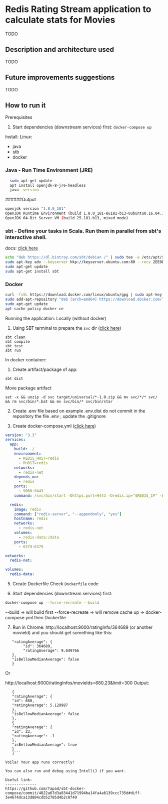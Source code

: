 Redis Rating Stream application to calculate stats for Movies
=====
TODO

Description and architecture used
-------
TODO

Future improvements suggestions
-------
TODO

How to run it
-------
Prerequisites

1) Start dependencies (downstream services) first:
`docker-compose up`

Install: 
Linux:
  -  java 
  -  stb
  - docker  
### Java - Run Time Environment (JRE)
```bash
  sudo apt-get update
  apt install openjdk-8-jre-headless
  java -version
```  
######Output
```bash
openjdk version "1.8.0_181"
OpenJDK Runtime Environment (build 1.8.0_181-8u181-b13-0ubuntu0.16.04.1-b13)
OpenJDK 64-Bit Server VM (build 25.181-b13, mixed mode)
```


### sbt - Define your tasks in Scala. Run them in parallel from sbt's interactive shell.
docs: [click here](https://www.scala-sbt.org/1.0/docs/Installing-sbt-on-Linux.html)
```bash
echo "deb https://dl.bintray.com/sbt/debian /" | sudo tee -a /etc/apt/sources.list.d/sbt.list
sudo apt-key adv --keyserver hkp://keyserver.ubuntu.com:80 --recv 2EE0EA64E40A89B84B2DF73499E82A75642AC823
sudo apt-get update
sudo apt-get install sbt
```

### Docker
```bash
curl -fsSL https://download.docker.com/linux/ubuntu/gpg | sudo apt-key add -
sudo add-apt-repository "deb [arch=amd64] https://download.docker.com/linux/ubuntu $(lsb_release -cs) stable"
sudo apt-get update
apt-cache policy docker-ce
```

Running the application:
Locally (without docker)
1) Using SBT terminal to prepare the `svc` dir ([click here](https://medium.com/@shatil/play-framework-https-hello-world-with-docker-62963cf26daf)) 
```sbtshell
sbt clean 
sbt compile
sbt test
sbt run
```

In docker container: 
1) Create artifact/package of app: 
```sbtshell
sbt dist
```

Move package artifact
```sbtshell
set -x && unzip -d svc target/universal/*-1.0.zip && mv svc/*/* svc/ && rm svc/bin/*.bat && mv svc/bin/* svc/bin/star
```

2) Create .env file based on example .env.dist
 do not commit in the repository the file .env ; update the .gitignore 
 
3) Create docker-compose.yml ([click here](https://docs.docker.com/compose/compose-file/compose-versioning/))
```yaml
version: "3.3"
services:
  app:
    build: ./
    environment:
      - REDIS_HOST=redis
      - RHOST=redis
    networks:
      - redis-net
    depends_on:
      - redis
    ports:
      - 9000:9443
    command: /svc/bin/start -Dhttps.port=9443 -Dredis.ip="$REDIS_IP" -Dplay.crypto.secret=secret

  redis:
    image: redis
    command: ["redis-server", "--appendonly", "yes"]
    hostname: redis
    networks:
      - redis-net
    volumes:
      - redis-data:/data
    ports:
      - 6379:6379

networks:
  redis-net:

volumes:
  redis-data:

```
5) Create Dockerfile
Check `Dockerfile` code

6) Start dependencies (downstream services) first:
```bash
docker-compose up --force-recreate --build
```
--build => will build first
--force-recreate => will remove cache
up => docker-compose.yml then Dockerfile

7) Run in Chrome: http://localhost:9000/ratingInfo/364689 (or another movieId) and you should get something like this: 
```{
   "ratingAverage": {
        "id": 364689,
        "ratingAverage": 9.049766
   },
   "isBellowMedianAverage": false
   }
```

Or

http://localhost:9000/ratingInfos/movieIds=680,23&limit=300
Output: 
```[
   {
   "ratingAverage": {
   "id": 680,
   "ratingAverage": 5.129987
   },
   "isBellowMedianAverage": false
   },
   {
   "ratingAverage": {
   "id": 23,
   "ratingAverage": -1
   },
   "isBellowMedianAverage": true
   }
   ]```
   
Voila! Your app runs correctly!

You can also run and debug using IntelliJ if you want.

Useful link: 
--------------
https://github.com/Tapad/sbt-docker-compose/commit/4022a67d3a83441d71994ba14fa4a6139ccc735d#diff-3e4674dca13d884cdb52705d4b2c0f49
